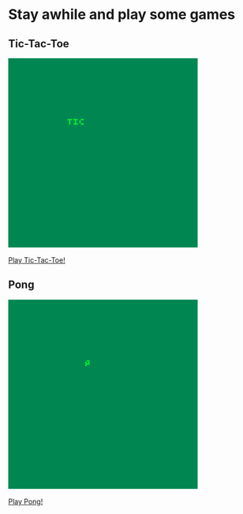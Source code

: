 # Stay awhile and play some games

## Tic-Tac-Toe
![Image](tictactoe.gif)

[Play Tic-Tac-Toe!](tictactoe.html)

## Pong
![Image](pong.gif)

[Play Pong!](pong.html)